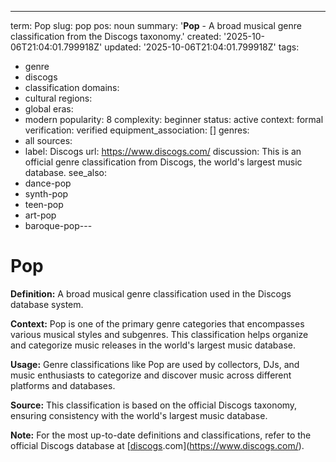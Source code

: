 ---
term: Pop
slug: pop
pos: noun
summary: '**Pop** - A broad musical genre classification from the Discogs taxonomy.'
created: '2025-10-06T21:04:01.799918Z'
updated: '2025-10-06T21:04:01.799918Z'
tags:
- genre
- discogs
- classification
domains:
- cultural
regions:
- global
eras:
- modern
popularity: 8
complexity: beginner
status: active
context: formal
verification: verified
equipment_association: []
genres:
- all
sources:
- label: Discogs
  url: https://www.discogs.com/
discussion: This is an official genre classification from Discogs, the world's largest
  music database.
see_also:
- dance-pop
- synth-pop
- teen-pop
- art-pop
- baroque-pop---

# Pop

**Definition:** A broad musical genre classification used in the Discogs database system.

**Context:** Pop is one of the primary genre categories that encompasses various musical styles and subgenres. This classification helps organize and categorize music releases in the world's largest music database.

**Usage:** Genre classifications like Pop are used by collectors, DJs, and music enthusiasts to categorize and discover music across different platforms and databases.

**Source:** This classification is based on the official Discogs taxonomy, ensuring consistency with the world's largest music database.

**Note:** For the most up-to-date definitions and classifications, refer to the official Discogs database at [[discogs](../d/discogs.md).com](https://www.discogs.com/).